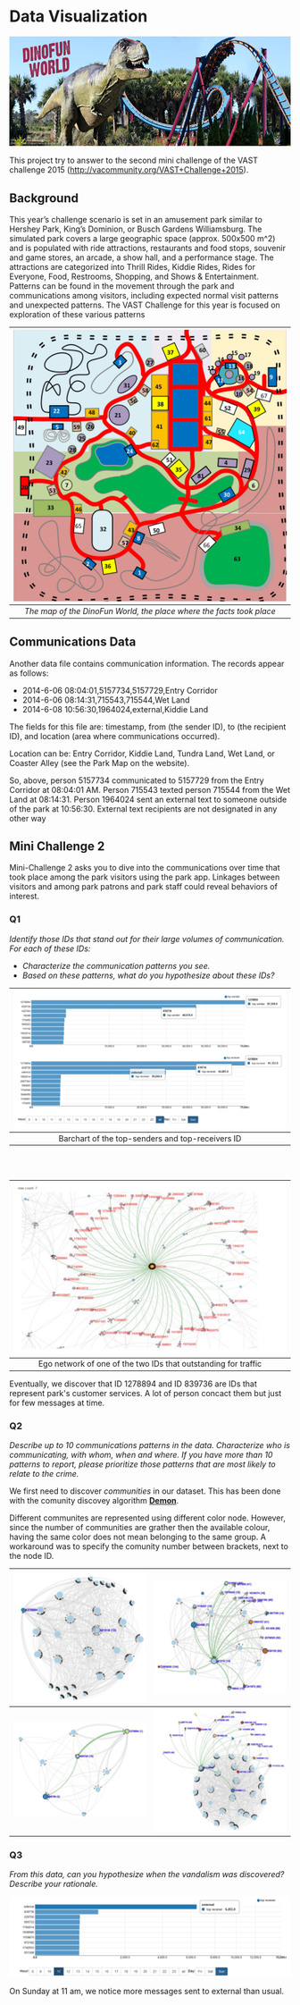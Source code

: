 # Data Visualization

![logo](documents/dinofunworldwebsite/dinofunworld/wp-content/uploads/2015/04/dinofunworldbanner.jpg)

This project try to answer to the second mini challenge of the  VAST challenge 2015 (http://vacommunity.org/VAST+Challenge+2015).

## Background

This year’s challenge scenario is set in an amusement park similar to Hershey Park, King’s Dominion, or Busch Gardens Williamsburg.  The simulated park covers a large geographic space (approx. 500x500 m^2) and is populated with ride attractions, restaurants and food stops, souvenir and game stores, an arcade, a show hall, and a performance stage.  The attractions are categorized into Thrill Rides, Kiddie Rides, Rides for Everyone, Food, Restrooms, Shopping, and Shows & Entertainment.\
Patterns can be found in the movement through the park and communications among visitors, including expected normal visit patterns and unexpected patterns.  The VAST Challenge for this year is focused on exploration of these various patterns

| ![park map](documents/Auxiliary&#32;Files/Park&#32;Map.jpg) |
|:--:|
| *The map of the DinoFun World, the place where the facts took place* |

## Communications Data
Another data file contains communication information. The records appear as follows:

- 2014-6-06 08:04:01,5157734,5157729,Entry Corridor
- 2014-6-06 08:14:31,715543,715544,Wet Land
- 2014-6-08 10:56:30,1964024,external,Kiddie Land

The fields for this file are: timestamp, from (the sender ID), to (the recipient ID), and location (area where communications occurred).

Location can be: Entry Corridor, Kiddie Land, Tundra Land, Wet Land, or Coaster Alley (see the Park Map on the website). 

So, above, person 5157734 communicated to 5157729 from the Entry Corridor at 08:04:01 AM. Person 715543 texted person 715544 from the Wet Land at 08:14:31. Person 1964024 sent an external text to someone outside of the park at 10:56:30. External text recipients are not designated in any other way


## Mini Challenge 2

Mini-Challenge 2 asks you to dive into the communications over time that took place among the park visitors using the park app. Linkages between visitors and among park patrons and park staff could reveal behaviors of interest.

### Q1
*Identify those IDs that stand out for their large volumes of communication. For each of these IDs:*
   * *Characterize the communication patterns you see.*
   * *Based on these patterns, what do you hypothesize about these IDs?*
  
| ![barchart](documents/Auxiliary&#32;Files/barchart.png) |
|:--:|
| Barchart of the top-senders and top-receivers ID|

<br>
<br>

| ![egonetwork customer service](documents/Auxiliary&#32;Files/egonetworkCustomerService.png) |
|:--:|
| Ego network of one of the two IDs that outstanding for traffic |

Eventually, we discover that ID 1278894 and ID 839736 are IDs that represent park's customer services. A lot of person concact them but just for few messages at time.

### Q2

*Describe up to 10 communications patterns in the data. Characterize who is communicating, with whom, when and where. If you have more than 10 patterns to report, please prioritize those patterns that are most likely to relate to the crime.*

We first need to discover *communities* in our dataset. This has been done with the comunity discovey algorithm [**Demon**](https://github.com/GiulioRossetti/DEMON).

Different communites are represented using different color node. However, since the number of communities are grather then the available colour, having the same color does not mean belonging to the same group. A workaround was to specify the comunity number between brackets, next to the node ID.

| ![shy](documents/Auxiliary&#32;Files/shy.png) | ![comunicator](documents/Auxiliary&#32;Files/comunicator.png) |
|:--:|:--:|
| ![alone pattern](documents/Auxiliary&#32;Files/alone.png) | ![mixed](documents/Auxiliary&#32;Files/mixed.png) |

### Q3

*From this data, can you hypothesize when the vandalism was discovered? Describe your rationale.*

![vandalism](documents/Auxiliary&#32;Files/vandalism.png)

On Sunday at 11 am, we notice more messages sent to external than usual.